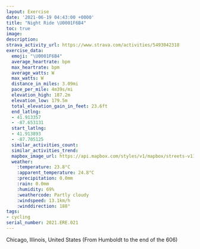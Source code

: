 ```yaml
---
layout: Exercise
date: '2021-06-19 04:43:00 +0000'
title: "Night Ride \U0001F6B4"
toc: true
image:
description:
strava_activity_url: https://www.strava.com/activities/5493042318
exercise_data:
  emoji: "\U0001F6B4"
  average_heartrate: bpm
  max_heartrate: bpm
  average_watts: W
  max_watts: W
  distance_in_miles: 3.09mi
  pace_per_mile: 4m39s/mi
  elevation_high: 187.2m
  elevation_low: 179.5m
  total_elevation_gain_in_feet: 23.6ft
  end_latlng:
  - 41.913357
  - -87.653131
  start_latlng:
  - 41.913893
  - -87.705125
  similar_activities_count:
  similar_activities_trend:
  mapbox_image_url: https://api.mapbox.com/styles/v1/mapbox/streets-v11/static/path-5+787af2-1.0(yhy~F%60%7ChvOSI%40RG%3FBBLK%3FK%40%40Cy%40Ic%40Bk%40G%5B%40MHKF%3FDD%40HAREZ%40LBDH%40BEBOEiCCeF%3FmDGiG%40u%40AwL%40%7B%40Ds%40CeAFwAEkC%3FiDCiB%40gEE%7DIA_QBkGK%7BN%3F_CCk%40A_C%3Fy%40EoBIi%40KgEWeFGaE%3FyBBiCDo%40T%7DAD%5DCs%40%3FwBEyDBq%40EaDAoGGaABoA%3F%7BCIeG%40wCCqAMiCCMIIIGM%40KBIJI%60%40CjADNJLADW%3FWRoBA_%40DSA%7B%40BGAGEEICqABkAG_BG_%40As%40M%5D_%40yBCQGYi%40mDMeAy%40cFASAsB%40yBM%7DYD%5BZa%40Ra%40fAgB%7CBgDrHsLpBsCLIN%5BJGAAP%5DNI),pin-s-s+e5b22e(-87.70513,41.91389),pin-s-f+89ae00(-87.65313999999998,41.91335000000002)/auto/800x800?access_token=pk.eyJ1Ijoiam9zaGJlY2ttYW4iLCJhIjoiY205eWR2aDd1MWZ6djJrbXc4a3M0bWZleiJ9.XiG9OWkNcZk2QzjJbxLB4A
  weather:
    :temperature: 23.8°C
    :apparent_temperature: 24.8°C
    :precipitation: 0.0mm
    :rain: 0.0mm
    :humidity: 69%
    :weathercode: Partly cloudy
    :windspeed: 13.1km/h
    :winddirection: 188°
tags:
- cycling
serial_number: 2021.ERE.021
---
```

Chicago, Illinois, United States (From Humboldt to the end of the 606)
